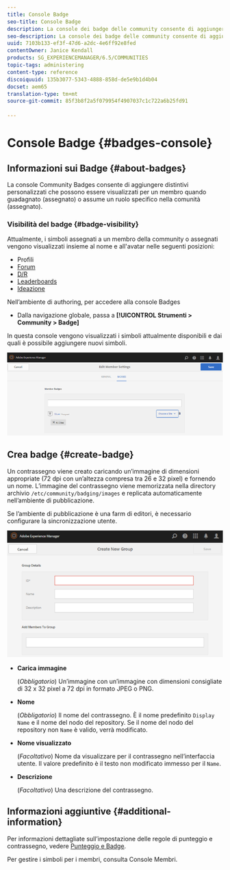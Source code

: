 ```yaml
---
title: Console Badge
seo-title: Console Badge
description: La console dei badge delle community consente di aggiungere dei simboli personalizzati che possono essere visualizzati per i membri al momento della loro acquisizione (assegnazione) o di un ruolo specifico nella comunità (assegnazione)
seo-description: La console dei badge delle community consente di aggiungere dei simboli personalizzati che possono essere visualizzati per i membri al momento della loro acquisizione (assegnazione) o di un ruolo specifico nella comunità (assegnazione)
uuid: 7103b133-ef3f-47d6-a2dc-4e6ff92e8fed
contentOwner: Janice Kendall
products: SG_EXPERIENCEMANAGER/6.5/COMMUNITIES
topic-tags: administering
content-type: reference
discoiquuid: 135b3077-5343-4888-858d-de5e9b1d4b04
docset: aem65
translation-type: tm+mt
source-git-commit: 85f3b8f2a5f079954f4907037c1c722a6b25fd91

---
```



# Console Badge {#badges-console}

## Informazioni sui Badge {#about-badges}

La console Community Badges consente di aggiungere distintivi personalizzati che possono essere visualizzati per un membro quando guadagnato (assegnato) o assume un ruolo specifico nella comunità (assegnato).

### Visibilità del badge {#badge-visibility}

Attualmente, i simboli assegnati a un membro della community o assegnati vengono visualizzati insieme al nome e all&#39;avatar nelle seguenti posizioni:

* Profili
* [Forum](/help/communities/forum.md)
* [D/R](/help/communities/working-with-qna.md)
* [Leaderboards](/help/communities/enabling-leaderboard.md)
* [Ideazione](/help/communities/ideation-feature.md)

Nell’ambiente di authoring, per accedere alla console Badges

* Dalla navigazione globale, passa a **[!UICONTROL Strumenti > Community > Badge]**

In questa console vengono visualizzati i simboli attualmente disponibili e dai quali è possibile aggiungere nuovi simboli.

![chlimage_1-123](assets/chlimage_1-123.png)

## Crea badge {#create-badge}

Un contrassegno viene creato caricando un’immagine di dimensioni appropriate (72 dpi con un’altezza compresa tra 26 e 32 pixel) e fornendo un nome. L’immagine del contrassegno viene memorizzata nella directory archivio `/etc/community/badging/images` e replicata automaticamente nell’ambiente di pubblicazione.

Se l’ambiente di pubblicazione è una farm di editori, è necessario configurare la sincronizzazione [](/help/communities/sync.md)utente.

![chlimage_1-124](assets/chlimage_1-124.png)

* **Carica immagine**

   (*Obbligatorio*) Un’immagine con un’immagine con dimensioni consigliate di 32 x 32 pixel a 72 dpi in formato JPEG o PNG.

* **Nome**

   (*Obbligatorio*) Il nome del contrassegno. È il nome predefinito `Display Name` e il nome del nodo del repository. Se il nome del nodo del repository non `Name` è valido, verrà modificato.

* **Nome visualizzato**

   (*Facoltativo*) Nome da visualizzare per il contrassegno nell’interfaccia utente. Il valore predefinito è il testo non modificato immesso per il `Name`.

* **Descrizione**

   (*Facoltativo*) Una descrizione del contrassegno.

## Informazioni aggiuntive {#additional-information}

Per informazioni dettagliate sull’impostazione delle regole di punteggio e contrassegno, vedere [Punteggio e Badge](/help/communities/implementing-scoring.md).

Per gestire i simboli per i membri, consulta Console [](/help/communities/members.md)Membri.
